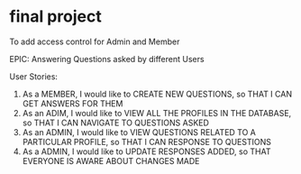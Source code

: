 # final project
To add access control for Admin and Member

EPIC:
Answering Questions asked by different Users

User Stories:
1.	As a MEMBER, I would like to CREATE NEW QUESTIONS, so THAT I CAN GET ANSWERS FOR THEM
2.	As an ADIM, I would like to VIEW ALL THE PROFILES IN THE DATABASE, so THAT I CAN NAVIGATE TO QUESTIONS ASKED
3.	As an ADMIN, I would like to VIEW QUESTIONS RELATED TO A PARTICULAR PROFILE, so THAT I CAN RESPONSE TO QUESTIONS
4.	As a ADMIN, I would like to UPDATE RESPONSES ADDED, so THAT EVERYONE IS AWARE ABOUT CHANGES MADE